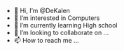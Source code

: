 - 👋 Hi, I’m @DeKalen
- 👀 I’m interested in Computers
- 🌱 I’m currently learning High school
- 💞️ I’m looking to collaborate on ...
- 📫 How to reach me ...

<!---
DeKalen/DeKalen is a ✨ special ✨ repository because its `README.md` (this file) appears on your GitHub profile.
You can click the Preview link to take a look at your changes.
--->
